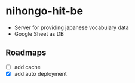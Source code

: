 # nihongo-hit-be

- Server for providing japanese vocabulary data 
- Google Sheet as DB

## Roadmaps

- [ ] add cache
- [x] add auto deployment